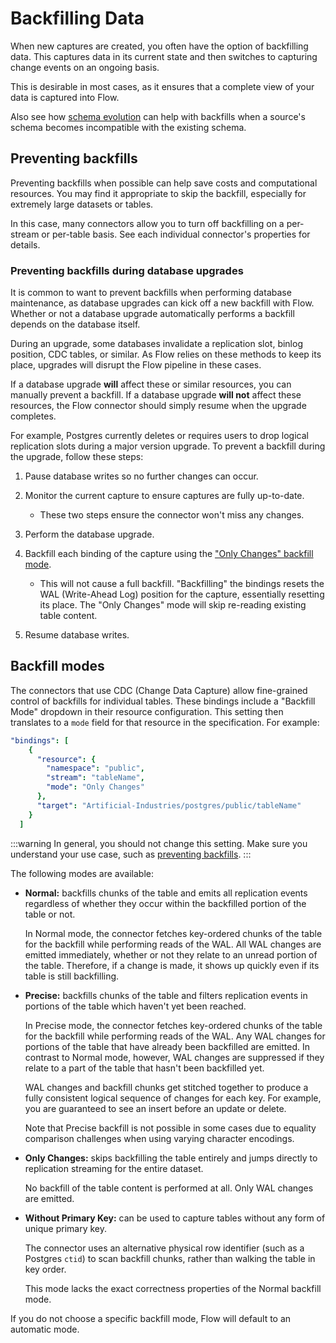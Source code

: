 
# Backfilling Data

When new captures are created, you often have the option of backfilling data. This captures data in its current state and then switches to capturing change events on an ongoing basis.

This is desirable in most cases, as it ensures that a complete view of your data is captured into Flow.

Also see how [schema evolution](https://docs.estuary.dev/concepts/advanced/evolutions/#what-do-schema-evolutions-do) can help with backfills when a source's schema becomes incompatible with the existing schema.

## Preventing backfills

Preventing backfills when possible can help save costs and computational resources. You may find it appropriate to skip the backfill, especially for extremely large datasets or tables.

In this case, many connectors allow you to turn off backfilling on a per-stream or per-table basis. See each individual connector's properties for details.

### Preventing backfills during database upgrades

It is common to want to prevent backfills when performing database maintenance, as database upgrades can kick off a new backfill with Flow. Whether or not a database upgrade automatically performs a backfill depends on the database itself.

During an upgrade, some databases invalidate a replication slot, binlog position, CDC tables, or similar. As Flow relies on these methods to keep its place, upgrades will disrupt the Flow pipeline in these cases.

If a database upgrade **will** affect these or similar resources, you can manually prevent a backfill.
If a database upgrade **will not** affect these resources, the Flow connector should simply resume when the upgrade completes.

For example, Postgres currently deletes or requires users to drop logical replication slots during a major version upgrade. To prevent a backfill during the upgrade, follow these steps:

1. Pause database writes so no further changes can occur.

2. Monitor the current capture to ensure captures are fully up-to-date.
   - These two steps ensure the connector won't miss any changes.

3. Perform the database upgrade.

4. Backfill each binding of the capture using the ["Only Changes" backfill mode](#backfill-modes).
   - This will not cause a full backfill. "Backfilling" the bindings resets the WAL (Write-Ahead Log) position for the capture, essentially resetting its place. The "Only Changes" mode will skip re-reading existing table content.

5. Resume database writes.

## Backfill modes

The connectors that use CDC (Change Data Capture) allow fine-grained control of backfills for individual tables. These bindings include a "Backfill Mode" dropdown in their resource configuration. This setting then translates to a `mode` field for that resource in the specification. For example:

```yaml
"bindings": [
    {
      "resource": {
        "namespace": "public",
        "stream": "tableName",
        "mode": "Only Changes"
      },
      "target": "Artificial-Industries/postgres/public/tableName"
    }
  ]
```

:::warning
In general, you should not change this setting. Make sure you understand your use case, such as [preventing backfills](#preventing-backfills-during-database-upgrades).
:::

The following modes are available:

* **Normal:** backfills chunks of the table and emits all replication events regardless of whether they occur within the backfilled portion of the table or not.

   In Normal mode, the connector fetches key-ordered chunks of the table for the backfill while performing reads of the WAL.
   All WAL changes are emitted immediately, whether or not they relate to an unread portion of the table. Therefore, if a change is made, it shows up quickly even if its table is still backfilling.

* **Precise:** backfills chunks of the table and filters replication events in portions of the table which haven't yet been reached.

   In Precise mode, the connector fetches key-ordered chunks of the table for the backfill while performing reads of the WAL.
   Any WAL changes for portions of the table that have already been backfilled are emitted. In contrast to Normal mode, however, WAL changes are suppressed if they relate to a part of the table that hasn't been backfilled yet.

   WAL changes and backfill chunks get stitched together to produce a fully consistent logical sequence of changes for each key. For example, you are guaranteed to see an insert before an update or delete.

   Note that Precise backfill is not possible in some cases due to equality comparison challenges when using varying character encodings.

* **Only Changes:** skips backfilling the table entirely and jumps directly to replication streaming for the entire dataset.

   No backfill of the table content is performed at all. Only WAL changes are emitted.

* **Without Primary Key:** can be used to capture tables without any form of unique primary key.

   The connector uses an alternative physical row identifier (such as a Postgres `ctid`) to scan backfill chunks, rather than walking the table in key order.

   This mode lacks the exact correctness properties of the Normal backfill mode.

If you do not choose a specific backfill mode, Flow will default to an automatic mode.
